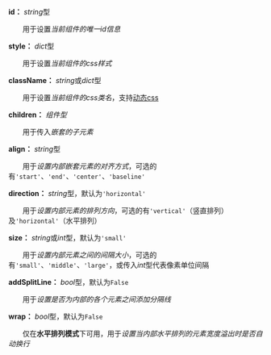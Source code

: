 **id：** *string*型

　　用于设置*当前组件的唯一id信息*

**style：** *dict*型

　　用于设置*当前组件的css样式*

**className：** *string*或*dict*型

　　用于设置*当前组件的css类名*，支持[动态css](/advanced-classname)

**children：** *组件型*

　　用于传入*嵌套的子元素*

**align：** *string*型

　　用于*设置内部嵌套元素的对齐方式*，可选的有`'start'`、`'end'`、`'center'`、`'baseline'`

**direction：** *string*型，默认为`'horizontal'`

　　用于*设置内部元素的排列方向*，可选的有`'vertical'`（竖直排列）及`'horizontal'`（水平排列）

**size：** *string*或*int*型，默认为`'small'`

　　用于*设置内部元素之间的间隔大小*，可选的有`'small'`、`'middle'`、`'large'`，或传入*int*型代表像素单位间隔

**addSplitLine：** *bool*型，默认为`False`

　　用于*设置是否为内部的各个元素之间添加分隔线*

**wrap：** *bool*型，默认为`False`

　　仅在**水平排列模式**下可用，用于*设置当内部水平排列的元素宽度溢出时是否自动换行*

